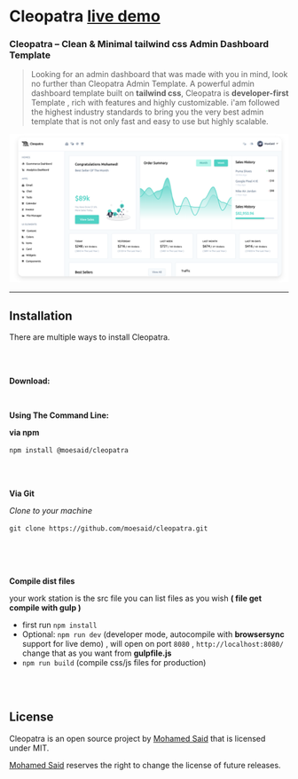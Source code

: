 # Cleopatra [live demo](https://moesaid.github.io/cleopatra/)
### Cleopatra – Clean & Minimal tailwind css Admin Dashboard Template

>Looking for an admin dashboard that was made with you in mind, look no further than Cleopatra Admin Template. A powerful admin dashboard template built on **tailwind css**, Cleopatra is **developer-first** Template , rich with features and highly customizable. i'am followed the highest industry standards to bring you the very best admin template that is not only fast and easy to use but highly scalable.



![image](dist/img/now.png)

---
## Installation

There are multiple ways to install Cleopatra.

<br>
<br>

**Download:**



<br>

**Using The Command Line:**

**via npm**

`npm install @moesaid/cleopatra`

<br>
<br>

**Via Git**

*Clone to your machine*

`git clone https://github.com/moesaid/cleopatra.git`

<br>
<br>
<br>

**Compile dist files**

your work station is the src file 
you can list files as you wish **( file get compile with gulp )**

- first run `npm install`
- Optional: `npm run dev` (developer mode, autocompile with **browsersync** support for live demo) , will open on port `8080` , `http://localhost:8080/` change that as you want from **gulpfile.js**
- `npm run build` (compile css/js files for production)


<br>
<br>


## License

Cleopatra is an open source project by 
[Mohamed Said](https://moesaid.com) that is licensed under MIT. 

[Mohamed Said](https://moesaid.com) reserves the right to change the license of future releases.

